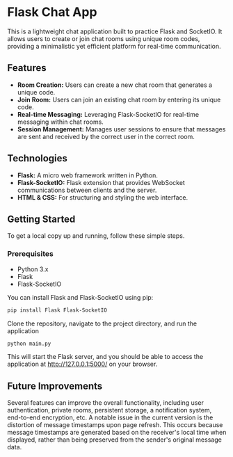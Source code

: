# Flask Chat App

This is a lightweight chat application built to practice Flask and SocketIO.
It allows users to create or join chat rooms using unique room codes, providing a minimalistic yet efficient platform for real-time communication.

## Features

- **Room Creation:** Users can create a new chat room that generates a unique code.
- **Join Room:** Users can join an existing chat room by entering its unique code.
- **Real-time Messaging:** Leveraging Flask-SocketIO for real-time messaging within chat rooms.
- **Session Management:** Manages user sessions to ensure that messages are sent and received by the correct user in the correct room.

## Technologies

- **Flask:** A micro web framework written in Python.
- **Flask-SocketIO:** Flask extension that provides WebSocket communications between clients and the server.
- **HTML & CSS:** For structuring and styling the web interface.

## Getting Started

To get a local copy up and running, follow these simple steps.

### Prerequisites

- Python 3.x
- Flask
- Flask-SocketIO

You can install Flask and Flask-SocketIO using pip:

```sh
pip install Flask Flask-SocketIO
```

Clone the repository, navigate to the project directory, and run the application

```sh
python main.py
```

This will start the Flask server, and you should be able to access the application at http://127.0.0.1:5000/ on your browser.

## Future Improvements


Several features can improve the overall functionality, including user authentication, private rooms, persistent storage, a notification system, end-to-end
encryption, etc. A notable issue in the current version is the distortion of message timestamps upon page refresh. This occurs because message timestamps are
generated based on the receiver's local time when displayed, rather than being preserved from the sender's original message data.